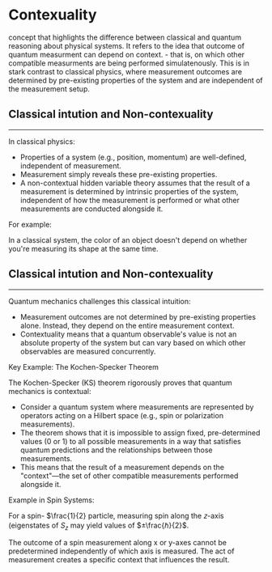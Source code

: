 # Contexuality

concept that highlights the difference between classical and quantum reasoning about physical systems. It refers to the idea that outcome of quantum measurment can depend on context. - that is, on which other compatible measurments are being performed simulatenously. This is in stark contrast to classical physics, where measurement outcomes are determined by pre-existing properties of the system and are independent of the measurement setup.

## Classical intution and Non-contexuality
<hr>
In classical physics:

- Properties of a system (e.g., position, momentum) are well-defined, independent of measurement.
- Measurement simply reveals these pre-existing properties.
- A non-contextual hidden variable theory assumes that the result of a measurement is determined by intrinsic properties of the system, independent of how the measurement is performed or what other measurements are conducted alongside it.

For example:

In a classical system, the color of an object doesn't depend on whether you're measuring its shape at the same time.

## Classical intution and Non-contexuality
<hr>
Quantum mechanics challenges this classical intuition:

- Measurement outcomes are not determined by pre-existing properties alone. Instead, they depend on the entire measurement context.
- Contextuality means that a quantum observable's value is not an absolute property of the system but can vary based on which other observables are measured concurrently.

Key Example: The Kochen-Specker Theorem

The Kochen-Specker (KS) theorem rigorously proves that quantum mechanics is contextual:

- Consider a quantum system where measurements are represented by operators acting on a Hilbert space (e.g., spin or polarization measurements).
- The theorem shows that it is impossible to assign fixed, pre-determined values (0 or 1) to all possible measurements in a way that satisfies quantum predictions and the relationships between those measurements.
- This means that the result of a measurement depends on the "context"—the set of other compatible measurements performed alongside it.

Example in Spin Systems:

For a spin- $\frac{1}{2} particle, measuring spin along the 𝑧-axis (eigenstates of 
$S_z$ may yield values of $±\frac{ℏ}{2}$.

The outcome of a spin measurement along x or y-axes cannot be predetermined independently of which axis is measured. The act of measurement creates a specific context that influences the result.

